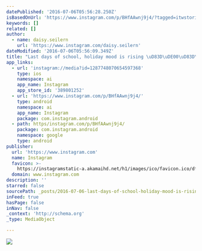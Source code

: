 ```yaml
---
datePublished: '2016-07-06T05:56:28.250Z'
isBasedOnUrl: 'https://www.instagram.com/p/BHfAAwnj9j4/?tagged=itwstories'
keywords: []
related: []
author:
  - name: daisy.seilern
    url: 'https://www.instagram.com/daisy.seilern'
dateModified: '2016-07-06T05:56:09.349Z'
title: "Last days of school, holiday mood is rising \uD83D\uDE00\uD83D\uDC4D\uD83C\uDFFB"
app_links:
  - url: 'instagram://media?id=1287748070654597368'
    type: ios
    namespace: ai
    app_name: Instagram
    app_store_id: '389801252'
  - url: 'https://www.instagram.com/p/BHfAAwnj9j4/'
    type: android
    namespace: ai
    app_name: Instagram
    package: com.instagram.android
  - path: https/instagram.com/p/BHfAAwnj9j4/
    package: com.instagram.android
    namespace: google
    type: android
publisher:
  url: 'https://www.instagram.com'
  name: Instagram
  favicon: >-
    https://instagramstatic-a.akamaihd.net/h1/images/ico/favicon.ico/dfa85bb1fd63.ico
  domain: www.instagram.com
description: ''
starred: false
sourcePath: _posts/2016-07-06-last-days-of-school-holiday-mood-is-rising.md
inFeed: true
hasPage: false
inNav: false
_context: 'http://schema.org'
_type: MediaObject

---
```

![](https://imgflo.herokuapp.com/graph/vahj1ThiexotieMo/6c4d3278eaea3a402a22c64f8cb267a2/croprotate.png?cropheight=489&cropwidth=825&degrees=0&input=https%3A%2F%2Fthe-grid-user-content.s3-us-west-2.amazonaws.com%2F43e96491-dff8-4d0d-8301-c705078c76b7.png&x=0&y=165)